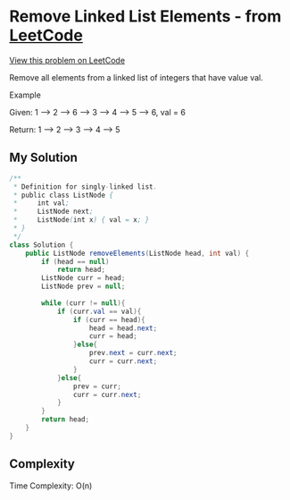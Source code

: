 # Remove Linked List Elements - from [LeetCode](https://leetcode.com)
[View this problem on LeetCode](https://leetcode.com/problems/palindrome-linked-list/description/)

Remove all elements from a linked list of integers that have value val.

Example

Given: 1 --> 2 --> 6 --> 3 --> 4 --> 5 --> 6, val = 6

Return: 1 --> 2 --> 3 --> 4 --> 5

## My Solution
```java
/**
 * Definition for singly-linked list.
 * public class ListNode {
 *     int val;
 *     ListNode next;
 *     ListNode(int x) { val = x; }
 * }
 */
class Solution {
    public ListNode removeElements(ListNode head, int val) {
        if (head == null)
            return head;
        ListNode curr = head;
        ListNode prev = null;
        
        while (curr != null){
            if (curr.val == val){
                if (curr == head){
                    head = head.next;
                    curr = head;
                }else{
                    prev.next = curr.next;
                    curr = curr.next;
                }
            }else{
                prev = curr;
                curr = curr.next;   
            }
        }
        return head;
    }
}
```

## Complexity
Time Complexity: O(n)